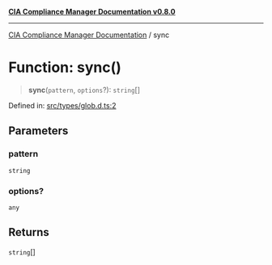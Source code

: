 [**CIA Compliance Manager Documentation v0.8.0**](../README.md)

***

[CIA Compliance Manager Documentation](../globals.md) / sync

# Function: sync()

> **sync**(`pattern`, `options`?): `string`[]

Defined in: [src/types/glob.d.ts:2](https://github.com/Hack23/cia-compliance-manager/blob/791b5a1b6e700c8b8480de209374e4cb1086330d/src/types/glob.d.ts#L2)

## Parameters

### pattern

`string`

### options?

`any`

## Returns

`string`[]
